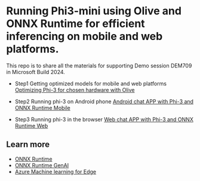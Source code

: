 # Running Phi3-mini using Olive and ONNX Runtime for efficient inferencing on mobile and web platforms.
This repo is to share all the materials for supporting Demo session DEM709 in Microsoft Build 2024.

- Step1 Getting optimized models for mobile and web platforms  
[Optimizing Phi-3 for chosen hardware with Olive​](https://github.com/microsoft/Olive/tree/main/examples/phi3)

- Step2 Running phi-3 on Android phone
[Android chat APP with Phi-3 and ONNX Runtime Mobile](https://github.com/microsoft/onnxruntime-inference-examples/tree/main/mobile/examples/phi-3/android)

- Step3 Running phi-3 in the browser
[Web chat APP with Phi-3 and ONNX Runtime Web](https://github.com/microsoft/onnxruntime-inference-examples/tree/gs/chat/js/chat)​

## Learn more
- [ONNX Runtime](https://onnxruntime.ai/) ​
- [ONNX Runtime GenAI](https://github.com/microsoft/onnxruntime-genai)
- [Azure Machine learning for Edge](https://learn.microsoft.com/en-us/azure/architecture/ai-ml/idea/deploy-ai-ml-azure-stack-edge)​
